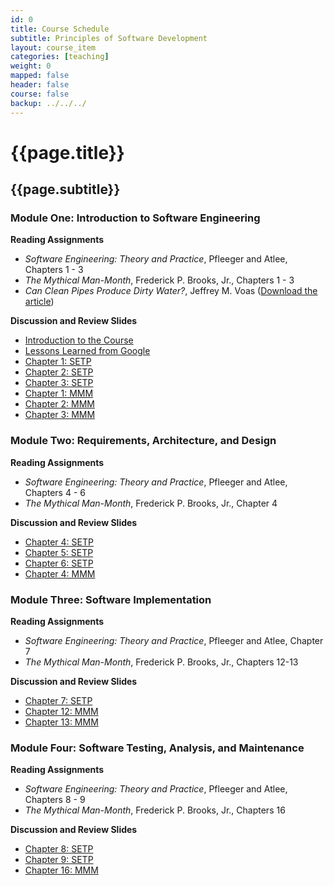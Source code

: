 ```yaml
---
id: 0 
title: Course Schedule
subtitle: Principles of Software Development 
layout: course_item 
categories: [teaching]
weight: 0
mapped: false
header: false 
course: false 
backup: ../../../
---
```


# {{page.title}}

## {{page.subtitle}}

### Module One: Introduction to Software Engineering 

**Reading Assignments**

- <em>Software Engineering: Theory and Practice</em>, Pfleeger and Atlee, Chapters 1 - 3 
- <em>The Mythical Man-Month</em>,  Frederick P. Brooks, Jr., Chapters 1 - 3 
- <em>Can Clean Pipes Produce Dirty Water?</em>, Jeffrey M. Voas ([Download the article](http://www.cigital.com/papers/download/qualitytime2.pdf*))

**Discussion and Review Slides**

<ul>

  <li> <a target="_blank" href ="{{site.baseurl}}teaching/cs290F2013/provide/slides/module1/cs290F2013-introduction.html">Introduction to the Course</a>

  <li> <a target="_blank" href ="{{site.baseurl}}teaching/cs290F2013/provide/slides/module1/cs290F2013-lessons.html">Lessons Learned from Google</a>

  <li> <a target="_blank" href ="{{site.baseurl}}teaching/cs290F2013/provide/slides/module1/cs290F2013-chapter1.html">Chapter 1: SETP</a>

  <li> <a target="_blank" href ="{{site.baseurl}}teaching/cs290F2013/provide/slides/module1/cs290F2013-chapter2.html">Chapter 2: SETP</a>

  <li> <a target="_blank" href ="{{site.baseurl}}teaching/cs290F2013/provide/slides/module1/cs290F2013-chapter3.html">Chapter 3: SETP</a>

  <li> <a target="_blank" href ="{{site.baseurl}}teaching/cs290F2013/provide/slides/module1/cs290F2013-mmm1.html">Chapter 1: MMM</a>

  <li> <a target="_blank" href ="{{site.baseurl}}teaching/cs290F2013/provide/slides/module1/cs290F2013-mmm2.html">Chapter 2: MMM</a>

  <li> <a target="_blank" href ="{{site.baseurl}}teaching/cs290F2013/provide/slides/module1/cs290F2013-mmm3.html">Chapter 3: MMM</a>

</ul>

### Module Two: Requirements, Architecture, and Design

**Reading Assignments**

- <em>Software Engineering: Theory and Practice</em>, Pfleeger and Atlee, Chapters 4 - 6
- <em>The Mythical Man-Month</em>,  Frederick P. Brooks, Jr., Chapter 4 

**Discussion and Review Slides**

<ul>

  <li> <a target="_blank" href ="{{site.baseurl}}teaching/cs290F2013/provide/slides/module2/cs290F2013-chapter4.html">Chapter 4: SETP</a>

  <li> <a target="_blank" href ="{{site.baseurl}}teaching/cs290F2013/provide/slides/module2/cs290F2013-chapter5.html">Chapter 5: SETP</a>

  <li> <a target="_blank" href ="{{site.baseurl}}teaching/cs290F2013/provide/slides/module2/cs290F2013-chapter6.html">Chapter 6: SETP</a>

  <li> <a target="_blank" href ="{{site.baseurl}}teaching/cs290F2013/provide/slides/module2/cs290F2013-mmm4.html">Chapter 4: MMM</a>

</ul>

### Module Three: Software Implementation 

**Reading Assignments**

- <em>Software Engineering: Theory and Practice</em>, Pfleeger and Atlee, Chapter 7
- <em>The Mythical Man-Month</em>,  Frederick P. Brooks, Jr., Chapters 12-13

**Discussion and Review Slides**

<ul>

  <li> <a target="_blank" href ="{{site.baseurl}}teaching/cs290F2013/provide/slides/module3/cs290F2013-chapter7.html">Chapter 7: SETP</a>

  <li> <a target="_blank" href ="{{site.baseurl}}teaching/cs290F2013/provide/slides/module3/cs290F2013-mmm12.html">Chapter 12: MMM</a>

  <li> <a target="_blank" href ="{{site.baseurl}}teaching/cs290F2013/provide/slides/module3/cs290F2013-mmm13.html">Chapter 13: MMM</a>

</ul>

### Module Four: Software Testing, Analysis, and Maintenance 

**Reading Assignments**

- <em>Software Engineering: Theory and Practice</em>, Pfleeger and Atlee, Chapters 8 - 9
- <em>The Mythical Man-Month</em>,  Frederick P. Brooks, Jr., Chapters 16

**Discussion and Review Slides**

<ul>

  <li> <a target="_blank" href ="{{site.baseurl}}teaching/cs290F2013/provide/slides/module4/cs290F2013-chapter8.html">Chapter 8: SETP</a>

  <li> <a target="_blank" href ="{{site.baseurl}}teaching/cs290F2013/provide/slides/module4/cs290F2013-chapter9.html">Chapter 9: SETP</a>

  <li> <a target="_blank" href ="{{site.baseurl}}teaching/cs290F2013/provide/slides/module4/cs290F2013-mmm16.html">Chapter 16: MMM</a>

</ul>

